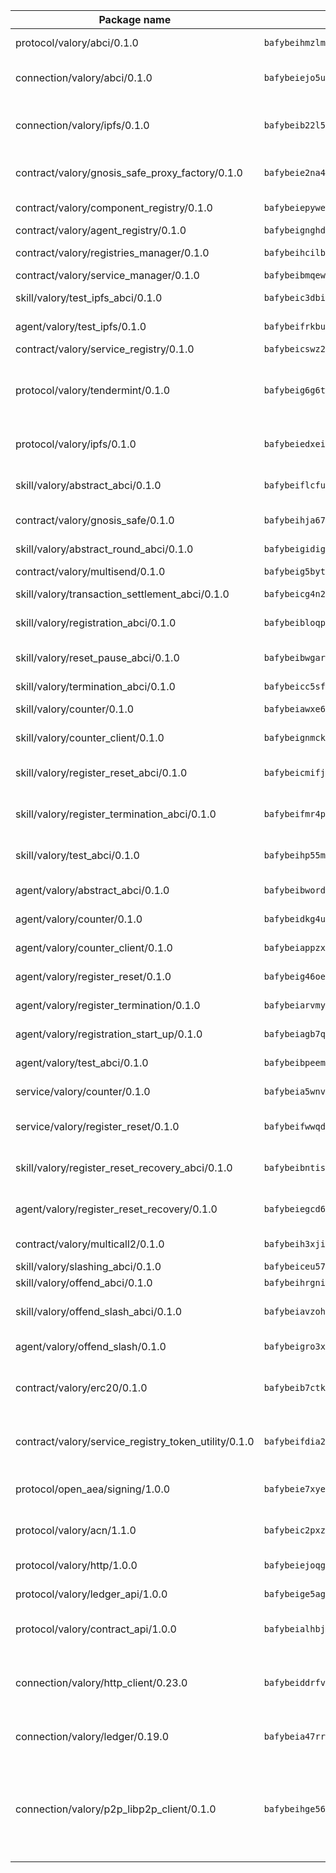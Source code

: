 | Package name                                                  | Package hash                                                  | Description                                                                                                                |
| ------------------------------------------------------------- | ------------------------------------------------------------- | -------------------------------------------------------------------------------------------------------------------------- |
| protocol/valory/abci/0.1.0                                    | `bafybeihmzlmmb4pdo3zkhg6ehuyaa4lhw7bfpclln2o2z7v3o6fcep26iu` | A protocol for ABCI requests and responses.                                                                                |
| connection/valory/abci/0.1.0                                  | `bafybeiejo5uyurbmafretedivyci2ktastxclbmgrkwcwc2yt36jftyqgm` | connection to wrap communication with an ABCI server.                                                                      |
| connection/valory/ipfs/0.1.0                                  | `bafybeib22l5yr3mmgif2mhf3in7kyv5ll3pte6ufsm6gflnnjv2dinrhbi` | A connection responsible for uploading and downloading files from IPFS.                                                    |
| contract/valory/gnosis_safe_proxy_factory/0.1.0               | `bafybeie2na4ucgxykkfonlx5ox4cokzf2bx2evv3plfxp3hch4s6wiezcu` | Gnosis Safe proxy factory (GnosisSafeProxyFactory) contract                                                                |
| contract/valory/component_registry/0.1.0                      | `bafybeiepywewigowj533f55orx7oys3kk5lgdc247p2267scqfyp4gnqle` | Component registry contract                                                                                                |
| contract/valory/agent_registry/0.1.0                          | `bafybeignghdk7oqvyg722gz66tbuj2vj4vkatguj4b6lf5fqzqxkktcke4` | Agent registry contract                                                                                                    |
| contract/valory/registries_manager/0.1.0                      | `bafybeihcilb27ekgoplmc43iog2zrus63fufql4rly2umbuj573nu3zpg4` | Registries Manager contract                                                                                                |
| contract/valory/service_manager/0.1.0                         | `bafybeibmqewfh5wnayopneyv4vx35n5k7loavzmcazyevntdoskw7vasom` | Service Manager contract                                                                                                   |
| skill/valory/test_ipfs_abci/0.1.0                             | `bafybeic3dbiqwbyrwmwuzrdgfi4rt6jgptha7kag4flxpa6x4u35vm6o3e` | IPFS e2e testing application.                                                                                              |
| agent/valory/test_ipfs/0.1.0                                  | `bafybeifrkbuq6jvijayabrglmxpqyhjzvsvjtik35iqkjkozid6x5djd6e` | Agent for testing the ABCI connection.                                                                                     |
| contract/valory/service_registry/0.1.0                        | `bafybeicswz2dztq7eezknsyqddnxktnhjqfgubf4hiuajq4jcnmw2jkl6i` | Service Registry contract                                                                                                  |
| protocol/valory/tendermint/0.1.0                              | `bafybeig6g6twajlwssfbfp5rlnu5mwzuu5kgak5cs4fich7rlkx6whesnu` | A protocol for communication between two AEAs to share tendermint configuration details.                                   |
| protocol/valory/ipfs/0.1.0                                    | `bafybeiedxeismnx3k5ty4mvvhlqideixlhqmi5mtcki4lxqfa7uqh7p33u` | A protocol specification for IPFS requests and responses.                                                                  |
| skill/valory/abstract_abci/0.1.0                              | `bafybeiflcfufixmsrhobf56bn5745m2iipcfqyulwk2qegtnagb3kvaaxi` | The abci skill provides a template of an ABCI application.                                                                 |
| contract/valory/gnosis_safe/0.1.0                             | `bafybeihja67k3d4dae5ltvwpxnwfjeg7d4rv5fld2nzp4lpcuisosvfnlq` | Gnosis Safe (GnosisSafeL2) contract                                                                                        |
| skill/valory/abstract_round_abci/0.1.0                        | `bafybeigidighku3sj34tqseivj3jz5violw6bukxknuhiarwivvag5gr3e` | abstract round-based ABCI application                                                                                      |
| contract/valory/multisend/0.1.0                               | `bafybeig5byt5urg2d2bsecufxe5ql7f4mezg3mekfleeh32nmuusx66p4y` | MultiSend contract                                                                                                         |
| skill/valory/transaction_settlement_abci/0.1.0                | `bafybeicg4n2ryze3yqm7v4cppalgttbwp4jpjrxrx6alp5h27kpolftebm` | ABCI application for transaction settlement.                                                                               |
| skill/valory/registration_abci/0.1.0                          | `bafybeibloqpymwqmi3e7gndctauvw6natrdh4fbhkykl32y4auds777zle` | ABCI application for common apps.                                                                                          |
| skill/valory/reset_pause_abci/0.1.0                           | `bafybeibwgar4b4aaobgj2lhhfrdquxscobcclj6ufedlrx5nznc4wozeom` | ABCI application for resetting and pausing app executions.                                                                 |
| skill/valory/termination_abci/0.1.0                           | `bafybeicc5sfmnhfnnyrcgc3bduqyxsp35zqcoq5jkfrhevfpvwx4fstbue` | Termination skill.                                                                                                         |
| skill/valory/counter/0.1.0                                    | `bafybeiawxe6jzr3syyo52k3s552pujo2z4uv7ljjiblcalinjnise5suk4` | The ABCI Counter application example.                                                                                      |
| skill/valory/counter_client/0.1.0                             | `bafybeignmckuvyuzvnwuhuor7oewy6yu7mpqht6ot46tznwujj5uu5ghc4` | A client for the ABCI counter application.                                                                                 |
| skill/valory/register_reset_abci/0.1.0                        | `bafybeicmifjzbhkcqdqmqtyuta7n4lhkbrzm2anilwcdqchaxatjkj6sue` | ABCI application for dummy skill that registers and resets                                                                 |
| skill/valory/register_termination_abci/0.1.0                  | `bafybeifmr4p2edgdx3oqdlmwiokj7don3ykk4aedvlu4n3ekz72ckskd7u` | ABCI application for dummy skill that registers and resets                                                                 |
| skill/valory/test_abci/0.1.0                                  | `bafybeihp55mneap6h7vhoya5rmyld2ex3udkkbi6kr5i5k74sqesjap3g4` | ABCI application for testing the ABCI connection.                                                                          |
| agent/valory/abstract_abci/0.1.0                              | `bafybeibwordem4uy5rryfjvuzfkcuiyasf5jqfngpepxul2zy2fbk3c4k4` | The abstract ABCI AEA - for testing purposes only.                                                                         |
| agent/valory/counter/0.1.0                                    | `bafybeidkg4urztcpbubm2igrlb2n4i7p3br66k6ct6lbptf6og27xahbei` | The ABCI Counter example as an AEA                                                                                         |
| agent/valory/counter_client/0.1.0                             | `bafybeiappzxrsvfqjlhteaxeiujfdnpeuknx67jnkjk77gvpy7nhzwamwm` | The ABCI Counter example as an AEA                                                                                         |
| agent/valory/register_reset/0.1.0                             | `bafybeig46oeocpb2bd6xgfxgf7qca6qolxfxskcgbeffjqkdpq5b4of76q` | Register reset to replicate Tendermint issue.                                                                              |
| agent/valory/register_termination/0.1.0                       | `bafybeiarvmyp2b6kfieivq2422qbaoa7cf2442sawmimbte3waark264bi` | Register terminate to test the termination feature.                                                                        |
| agent/valory/registration_start_up/0.1.0                      | `bafybeiagb7qt36w2sy6aolrnc5e6ljptzfoyao3etkkcxhhkzdxoajocuy` | Registration start-up ABCI example.                                                                                        |
| agent/valory/test_abci/0.1.0                                  | `bafybeibpeem3n3f766mucou6afzlenkvlif33cido2iitlbljkazh44aim` | Agent for testing the ABCI connection.                                                                                     |
| service/valory/counter/0.1.0                                  | `bafybeia5wnvups727j2wsvueqbdhemblsancddvb5ovmpkfu2zhfeccbfq` | A set of agents incrementing a counter                                                                                     |
| service/valory/register_reset/0.1.0                           | `bafybeifwwqdk7ymk4zsfqmitgszbvi5jew4m6oan5b4f3l5nv5hecv2swe` | Test and debug tendermint reset mechanism.                                                                                 |
| skill/valory/register_reset_recovery_abci/0.1.0               | `bafybeibntisjkh4h465ohqu2hhkrvpiqvu6tntjvcq33kqru374jkzuko4` | ABCI application for dummy skill that registers and resets                                                                 |
| agent/valory/register_reset_recovery/0.1.0                    | `bafybeiegcd6qxsqublgsvkpg5jovwqkldcneh3cjt5zujs5moedm6xcf34` | Agent to showcase hard reset as a recovery mechanism.                                                                      |
| contract/valory/multicall2/0.1.0                              | `bafybeih3xjiv4tontrzrfzij6pcqkqjdxvs5d7ha2ezjlu2kunldch43vu` | The MakerDAO multicall2 contract.                                                                                          |
| skill/valory/slashing_abci/0.1.0                              | `bafybeiceu57zdf2ginvkaxiw7hoor3bza6u5cau2af2ynqlwhmrn4zrk3m` | Slashing skill.                                                                                                            |
| skill/valory/offend_abci/0.1.0                                | `bafybeihrgnivyqeeihuxwsa7nse2hvyaroxugssgbloiqw2qc3i2das5aq` | Offend ABCI application.                                                                                                   |
| skill/valory/offend_slash_abci/0.1.0                          | `bafybeiavzoh3omndmnq7m6f26mg6f5c3ykbliso3naefgli6nehonyrhh4` | ABCI application used in order to test the slashing abci                                                                   |
| agent/valory/offend_slash/0.1.0                               | `bafybeigro3xin7diewy5uc2lj7kcdcijg2oiesmrsmmp65hkzrbe3ogbvq` | Offend and slash to test the slashing feature.                                                                             |
| contract/valory/erc20/0.1.0                                   | `bafybeib7ctk3deleyxayrqvropewefr2muj4kcqe3t3wscak25bjmxnqwe` | The scaffold contract scaffolds a contract to be implemented by the developer.                                             |
| contract/valory/service_registry_token_utility/0.1.0          | `bafybeifdia2y5546tvk6xzxeaqzf2n5n7dutj2hdzbgenxohaqhjtnjqm4` | The scaffold contract scaffolds a contract to be implemented by the developer.                                             |
| protocol/open_aea/signing/1.0.0                               | `bafybeie7xyems76v5b4wc2lmaidcujizpxfzjnnwdeokmhje53g7ym25ii` | A protocol for communication between skills and decision maker.                                                            |
| protocol/valory/acn/1.1.0                                     | `bafybeic2pxzfc3voxl2ejhcqyf2ehm4wm5gxvgx7bliloiqi2uppmq6weu` | The protocol used for envelope delivery on the ACN.                                                                        |
| protocol/valory/http/1.0.0                                    | `bafybeiejoqgv7finfxo3rcvvovrlj5ccrbgxodjq43uo26ylpowsa3llfe` | A protocol for HTTP requests and responses.                                                                                |
| protocol/valory/ledger_api/1.0.0                              | `bafybeige5agrztgzfevyglf7mb4o7pzfttmq4f6zi765y4g2zvftbyowru` | A protocol for ledger APIs requests and responses.                                                                         |
| protocol/valory/contract_api/1.0.0                            | `bafybeialhbjvwiwcnqq3ysxcyemobcbie7xza66gaofcvla5njezkvhcka` | A protocol for contract APIs requests and responses.                                                                       |
| connection/valory/http_client/0.23.0                          | `bafybeiddrfvomrmgvh5yuv2coq7ci72wcdf663stayi3m5aawnj4srggce` | The HTTP_client connection that wraps a web-based client connecting to a RESTful API specification.                        |
| connection/valory/ledger/0.19.0                               | `bafybeia47rr37ianvwsh77tjjpv3nwif5sywhhy2fbdshnz4a2icwln76a` | A connection to interact with any ledger API and contract API.                                                             |
| connection/valory/p2p_libp2p_client/0.1.0                     | `bafybeihge56dn3xep2dzomu7rtvbgo4uc2qqh7ljl3fubqdi2lq44gs5lq` | The libp2p client connection implements a tcp connection to a running libp2p node as a traffic delegate to send/receive envelopes to/from agents in the DHT. |
